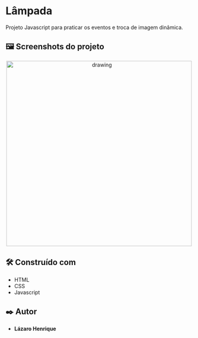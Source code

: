 # Lâmpada

Projeto Javascript para praticar os eventos e troca de imagem dinâmica.

## 🖼 Screenshots do projeto

<p align="center">
  <img align="center" src="https://user-images.githubusercontent.com/78514404/210096110-1d360838-486f-4c53-ab77-320590c4bf21.PNG" alt="drawing" width="500"/>
</p>


## 🛠️ Construído com

* HTML
* CSS
* Javascript

## ✒️ Autor

* **Lázaro Henrique** 


